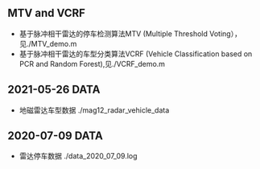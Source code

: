 ## MTV and VCRF
- 基于脉冲相干雷达的停车检测算法MTV (Multiple Threshold Voting），见./MTV_demo.m
- 基于脉冲相干雷达的车型分类算法VCRF (Vehicle Classification based on PCR and Random Forest),见./VCRF_demo.m

## 2021-05-26 DATA 

- 地磁雷达车型数据 ./mag12_radar_vehicle_data

## 2020-07-09 DATA 
- 雷达停车数据 ./data_2020_07_09.log
